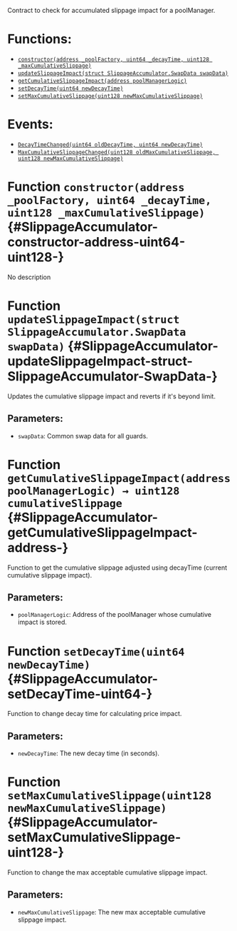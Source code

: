 Contract to check for accumulated slippage impact for a poolManager.


# Functions:
- [`constructor(address _poolFactory, uint64 _decayTime, uint128 _maxCumulativeSlippage)`](#SlippageAccumulator-constructor-address-uint64-uint128-)
- [`updateSlippageImpact(struct SlippageAccumulator.SwapData swapData)`](#SlippageAccumulator-updateSlippageImpact-struct-SlippageAccumulator-SwapData-)
- [`getCumulativeSlippageImpact(address poolManagerLogic)`](#SlippageAccumulator-getCumulativeSlippageImpact-address-)
- [`setDecayTime(uint64 newDecayTime)`](#SlippageAccumulator-setDecayTime-uint64-)
- [`setMaxCumulativeSlippage(uint128 newMaxCumulativeSlippage)`](#SlippageAccumulator-setMaxCumulativeSlippage-uint128-)

# Events:
- [`DecayTimeChanged(uint64 oldDecayTime, uint64 newDecayTime)`](#SlippageAccumulator-DecayTimeChanged-uint64-uint64-)
- [`MaxCumulativeSlippageChanged(uint128 oldMaxCumulativeSlippage, uint128 newMaxCumulativeSlippage)`](#SlippageAccumulator-MaxCumulativeSlippageChanged-uint128-uint128-)


# Function `constructor(address _poolFactory, uint64 _decayTime, uint128 _maxCumulativeSlippage)` {#SlippageAccumulator-constructor-address-uint64-uint128-}
No description




# Function `updateSlippageImpact(struct SlippageAccumulator.SwapData swapData)` {#SlippageAccumulator-updateSlippageImpact-struct-SlippageAccumulator-SwapData-}
Updates the cumulative slippage impact and reverts if it's beyond limit.


## Parameters:
- `swapData`: Common swap data for all guards.





# Function `getCumulativeSlippageImpact(address poolManagerLogic) → uint128 cumulativeSlippage` {#SlippageAccumulator-getCumulativeSlippageImpact-address-}
Function to get the cumulative slippage adjusted using decayTime (current cumulative slippage impact).


## Parameters:
- `poolManagerLogic`: Address of the poolManager whose cumulative impact is stored.



# Function `setDecayTime(uint64 newDecayTime)` {#SlippageAccumulator-setDecayTime-uint64-}
Function to change decay time for calculating price impact.


## Parameters:
- `newDecayTime`: The new decay time (in seconds).



# Function `setMaxCumulativeSlippage(uint128 newMaxCumulativeSlippage)` {#SlippageAccumulator-setMaxCumulativeSlippage-uint128-}
Function to change the max acceptable cumulative slippage impact.


## Parameters:
- `newMaxCumulativeSlippage`: The new max acceptable cumulative slippage impact.



